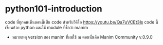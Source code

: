 # python101-introduction
code ที่ทุกคนเห็นตอนนี้เป็น code สำหรับวีดีโอ https://youtu.be/Qa7uVCEt3Is
code นี้เขียนด้วย python และใช้ module ที่ชื่อว่า manim
* หมายเหตุ version ของ manim ที่ผมใช้ ณ ตอนนั้นคือ Manim Community v.0.9.0
